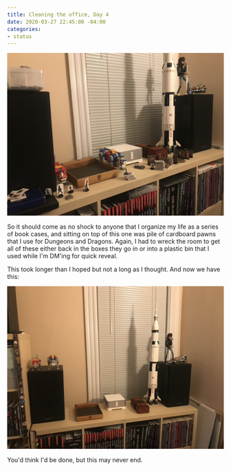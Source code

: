 ```yaml
---
title: Cleaning the office, Day 4
date: 2020-03-27 22:45:00 -04:00
categories:
- status
---
```


![54A0C764-E61B-42CD-8E42-FD3E187A6957_1_105_c.jpeg](/uploads/54A0C764-E61B-42CD-8E42-FD3E187A6957_1_105_c.jpeg)

So it should come as no shock to anyone that I organize my life as a series of book cases, and sitting on top of this one was pile of cardboard pawns that I use for Dungeons and Dragons.  Again, I had to wreck the room to get all of these either back in the boxes they go in or into a plastic bin that I used while I'm DM'ing for quick reveal. 

This took longer than I hoped but not a long as I thought. And now we have this:

![943F15E4-50A1-49B4-89A8-8F776203FF03_1_105_c.jpeg](/uploads/943F15E4-50A1-49B4-89A8-8F776203FF03_1_105_c.jpeg)

You'd think I'd be done, but this may never end. 